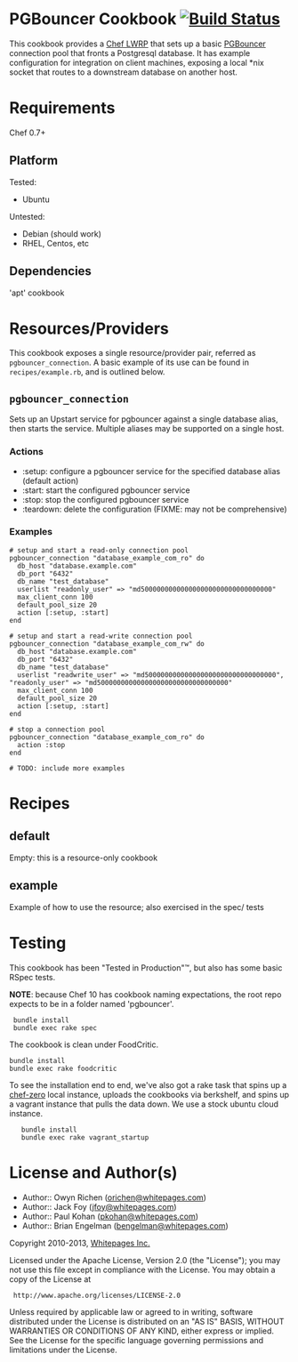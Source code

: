 PGBouncer Cookbook [![Build Status](https://travis-ci.org/whitepages-cookbooks/pgbouncer.png?branch=master)](https://travis-ci.org/whitepages-cookbooks/pgbouncer)
==================

This cookbook provides a [Chef LWRP](http://docs.opscode.com/lwrp.html) that sets up 
a basic [PGBouncer](http://wiki.postgresql.org/wiki/PgBouncer) connection pool that 
fronts a Postgresql database.  It has example configuration for integration on client machines,
exposing a local *nix socket that routes to a downstream database on another host.

Requirements
============

Chef 0.7+

Platform
--------
Tested:
* Ubuntu

Untested:
* Debian (should work)
* RHEL, Centos, etc

Dependencies
---------

'apt' cookbook

Resources/Providers
===================

This cookbook exposes a single resource/provider pair, referred as `pgbouncer_connection`.  A basic 
example of its use can be found in `recipes/example.rb`, and is outlined below.

`pgbouncer_connection`
----------------------

Sets up an Upstart service for pgbouncer against a single database alias, then starts the service.
Multiple aliases may be supported on a single host.

### Actions
- :setup: configure a pgbouncer service for the specified database alias (default action)
- :start: start the configured pgbouncer service
- :stop: stop the configured pgbouncer service
- :teardown: delete the configuration (FIXME: may not be comprehensive)

### Examples
    # setup and start a read-only connection pool
    pgbouncer_connection "database_example_com_ro" do
      db_host "database.example.com"
      db_port "6432"
      db_name "test_database"
      userlist "readonly_user" => "md500000000000000000000000000000000"
      max_client_conn 100
      default_pool_size 20
      action [:setup, :start]
    end

    # setup and start a read-write connection pool
    pgbouncer_connection "database_example_com_rw" do
      db_host "database.example.com"
      db_port "6432"
      db_name "test_database"
      userlist "readwrite_user" => "md500000000000000000000000000000000", "readonly_user" => "md500000000000000000000000000000000"
      max_client_conn 100
      default_pool_size 20
      action [:setup, :start]
    end

    # stop a connection pool
    pgbouncer_connection "database_example_com_ro" do
      action :stop
    end

    # TODO: include more examples

Recipes
=======

default
-------

Empty: this is a resource-only cookbook

example
-------

Example of how to use the resource; also exercised in the spec/ tests

Testing
=======

This cookbook has been "Tested in Production"&trade;, but also has some basic RSpec tests.

**NOTE**: because Chef 10 has cookbook naming expectations, the root repo expects to be in a folder
named 'pgbouncer'.

     bundle install
     bundle exec rake spec

The cookbook is clean under FoodCritic.

	bundle install
	bundle exec rake foodcritic

To see the installation end to end, we've also got a rake task that spins up a [chef-zero](https://github.com/jkeiser/chef-zero)
local instance, uploads the cookbooks via berkshelf, and spins up a vagrant instance that pulls the data down.  We use a stock
ubuntu cloud instance.

       bundle install
       bundle exec rake vagrant_startup

License and Author(s)
=====================

- Author:: Owyn Richen (<orichen@whitepages.com>)
- Author:: Jack Foy (<jfoy@whitepages.com>)
- Author:: Paul Kohan (<pkohan@whitepages.com>)
- Author:: Brian Engelman (<bengelman@whitepages.com>)

Copyright 2010-2013, [Whitepages Inc.](http://www.whitepages.com/)

Licensed under the Apache License, Version 2.0 (the "License");
you may not use this file except in compliance with the License.
You may obtain a copy of the License at

     http://www.apache.org/licenses/LICENSE-2.0

Unless required by applicable law or agreed to in writing, software
distributed under the License is distributed on an "AS IS" BASIS,
WITHOUT WARRANTIES OR CONDITIONS OF ANY KIND, either express or implied.
See the License for the specific language governing permissions and
limitations under the License.
